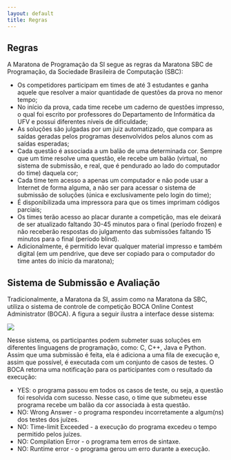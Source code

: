 ```yaml
---
layout: default
title: Regras
---
```


## Regras
A Maratona de Programação da SI segue as regras da Maratona SBC de Programação, da Sociedade Brasileira de Computação (SBC):

- Os competidores participam em times de até 3 estudantes e ganha aquele que resolver a maior quantidade de questões da prova no menor tempo;
- No início da prova, cada time recebe um caderno de questões impresso, o qual foi escrito por professores do Departamento de Informática da UFV e possui diferentes níveis de dificuldade;
- As soluções são julgadas por um juiz automatizado, que compara as saídas geradas pelos programas desenvolvidos pelos alunos com as saídas esperadas;
- Cada questão é associada a um balão de uma determinada cor. Sempre que um time resolve uma questão, ele recebe um balão (virtual, no sistema de submissão, e real, que é pendurado ao lado do computador do time) daquela cor;
- Cada time tem acesso a apenas um computador e não pode usar a Internet de forma alguma, a não ser para acessar o sistema de submissão de soluções (única e exclusivamente pelo login do time);
- É disponibilizada uma impressora para que os times imprimam códigos parciais;
- Os times terão acesso ao placar durante a competição, mas ele deixará de ser atualizado faltando 30-45 minutos para o final (período frozen) e não receberão respostas do julgamento das submissões faltando 15 minutos para o final (período blind).
- Adicionalmente, é permitido levar qualquer material impresso e também digital (em um pendrive, que deve ser copiado para o computador do time antes do início da maratona);

## Sistema de Submissão e Avaliação

Tradicionalmente, a Maratona da SI, assim como na Maratona da SBC, utiliza o sistema de controle de competição BOCA Online Contest Administrator (BOCA). A figura a seguir ilustra a interface desse sistema:

<img src="{{'/assets/images/boca.png' | relative_url}}">

Nesse sistema, os participantes podem submeter suas soluções em diferentes linguagens de programação, como: C, C++, Java e Python. Assim que uma submissão é feita, ela é adiciona a uma fila de execução e, assim que possível, é executada com um conjunto de casos de testes. O BOCA retorna uma notificação para os participantes com o resultado da execução:

- YES: o programa passou em todos os casos de teste, ou seja, a questão foi resolvida com sucesso. Nesse caso, o time que submeteu esse programa recebe um balão da cor associada à esta questão.
- NO: Wrong Answer - o programa respondeu incorretamente a algum(ns) dos testes dos juízes.
- NO: Time-limit Exceeded - a execução do programa excedeu o tempo permitido pelos juízes.
- NO: Compilation Error - o programa tem erros de sintaxe.
- NO: Runtime error - o programa gerou um erro durante a execução.